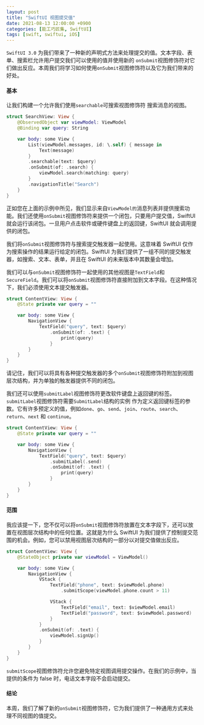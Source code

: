 ```yaml
---
layout: post
title: "SwiftUI 视图提交值"
date: 2021-08-13 12:00:00 +0900
categories: [能工巧匠集, SwiftUI]
tags: [swift, swiftui, iOS]
---
```




`SwiftUI 3.0` 为我们带来了一种新的声明式方法来处理提交的值。文本字段、表单、搜索栏允许用户提交我们可以使用的值并使用新的 `onSubmit`视图修饰符对它们做出反应。本周我们将学习如何使用`onSubmit`视图修饰符以及它为我们带来的好处。

#### 基本
让我们构建一个允许我们使用`searchable`可搜索视图修饰符 搜索消息的视图。


```swift
struct SearchView: View {
    @ObservedObject var viewModel: ViewModel
    @Binding var query: String

    var body: some View {
        List(viewModel.messages, id: \.self) { message in
            Text(message)
        }
        .searchable(text: $query)
        .onSubmit(of: .search) {
            viewModel.search(matching: query)
        }
        .navigationTitle("Search")
    }
}
```

正如您在上面的示例中所见，我们显示来自`ViewModel的`消息列表并提供搜索功能。我们还使用`onSubmit`视图修饰符来提供一个闭包，只要用户提交值，SwiftUI 就会运行该闭包。一旦用户点击软件或硬件键盘上的返回键，SwiftUI 就会调用提供的闭包。


我们将`onSubmit`视图修饰符与搜索提交触发器一起使用。这意味着 SwiftUI 仅作为搜索操作的结果运行给定的闭包。SwiftUI 为我们提供了一组不同的提交触发器，如搜索、文本、表单，并且在 SwiftUI 的未来版本中其数量会增加。

我们可以与`onSubmit`视图修饰符一起使用的其他视图是`TextField`和`SecureField`。我们可以将`onSubmit`视图修饰符直接附加到文本字段。在这种情况下，我们必须使用文本提交触发器。

```swift
struct ContentView: View {
    @State private var query = ""

    var body: some View {
        NavigationView {
            TextField("query", text: $query)
                .onSubmit(of: .text) {
                    print(query)
                }
        }
    }
}
```

请记住，我们可以将具有各种提交触发器的多个`onSubmit`视图修饰符附加到视图层次结构，并为单独的触发器提供不同的闭包。

我们还可以使用`submitLabel`视图修饰符更改软件键盘上返回键的标签。`submitLabel`视图修饰符需要`SubmitLabel`结构的实例 作为定义返回键标签的参数。它有许多预定义的值，例如`done`、`go`、`send`、`join`、`route`、`search`、`return`、`next` 和 `continue`。


```swift
struct ContentView: View {
    @State private var query = ""

    var body: some View {
        NavigationView {
            TextField("query", text: $query)
                .submitLabel(.send)
                .onSubmit(of: .text) {
                    print(query)
                }
        }
    }
}
```

#### 范围

我应该提一下，您不仅可以将`onSubmit`视图修饰符放置在文本字段下，还可以放置在视图层次结构中的任何位置。这就是为什么 SwiftUI 为我们提供了控制提交范围的机会。例如，您可以禁用视图层次结构的一部分以对提交值做出反应。


```swift
struct ContentView: View {
    @StateObject private var viewModel = ViewModel()

    var body: some View {
        NavigationView {
            VStack {
                TextField("phone", text: $viewModel.phone)
                    .submitScope(viewModel.phone.count > 11)

                VStack {
                    TextField("email", text: $viewModel.email)
                    TextField("password", text: $viewModel.password)
                }
            }
            .onSubmit(of: .text) {
                viewModel.signUp()
            }
        }
    }
}
```

`submitScope`视图修饰符允许您避免特定视图调用提交操作。在我们的示例中，当提供的条件为 false 时，电话文本字段不会启动提交。

#### 结论
本周，我们了解了新的`onSubmit`视图修饰符，它为我们提供了一种通用方式来处理不同视图的值提交。


